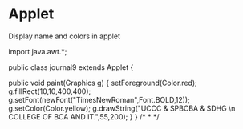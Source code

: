# Applet
Display name and colors in applet

import java.awt.*;

public class journal9 extends Applet
{

public void paint(Graphics g)
{
  setForeground(Color.red);
  g.fillRect(10,10,400,400);
  g.setFont(newFont("TimesNewRoman",Font.BOLD,12));
  g.setColor(Color.yellow);
  g.drawString("UCCC & SPBCBA & SDHG \n COLLEGE OF BCA AND IT.",55,200);
}
}
/*
*<applet code="journal9" width=800 height=800> </applet>
*/
